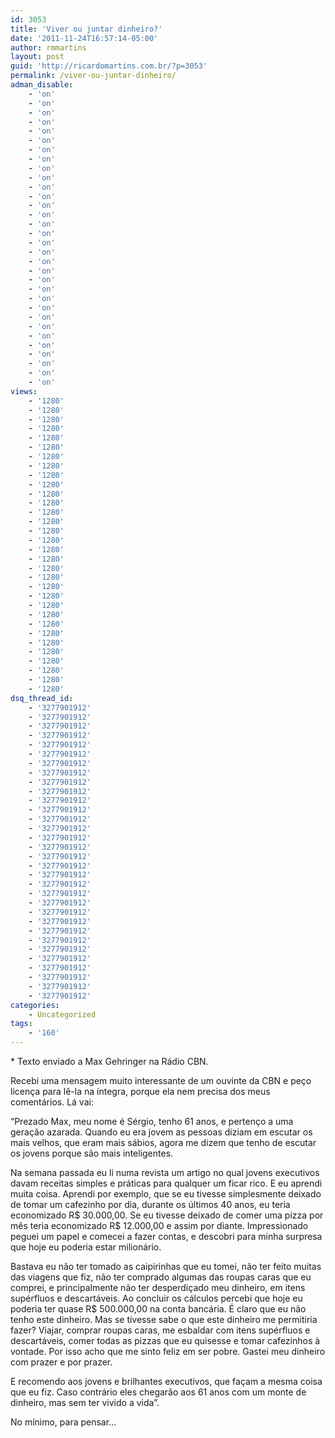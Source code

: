 ```yaml
---
id: 3053
title: 'Viver ou juntar dinheiro?'
date: '2011-11-24T16:57:14-05:00'
author: rmmartins
layout: post
guid: 'http://ricardomartins.com.br/?p=3053'
permalink: /viver-ou-juntar-dinheiro/
adman_disable:
    - 'on'
    - 'on'
    - 'on'
    - 'on'
    - 'on'
    - 'on'
    - 'on'
    - 'on'
    - 'on'
    - 'on'
    - 'on'
    - 'on'
    - 'on'
    - 'on'
    - 'on'
    - 'on'
    - 'on'
    - 'on'
    - 'on'
    - 'on'
    - 'on'
    - 'on'
    - 'on'
    - 'on'
    - 'on'
    - 'on'
    - 'on'
    - 'on'
    - 'on'
    - 'on'
    - 'on'
    - 'on'
views:
    - '1280'
    - '1280'
    - '1280'
    - '1280'
    - '1280'
    - '1280'
    - '1280'
    - '1280'
    - '1280'
    - '1280'
    - '1280'
    - '1280'
    - '1280'
    - '1280'
    - '1280'
    - '1280'
    - '1280'
    - '1280'
    - '1280'
    - '1280'
    - '1280'
    - '1280'
    - '1280'
    - '1280'
    - '1280'
    - '1280'
    - '1280'
    - '1280'
    - '1280'
    - '1280'
    - '1280'
    - '1280'
dsq_thread_id:
    - '3277901912'
    - '3277901912'
    - '3277901912'
    - '3277901912'
    - '3277901912'
    - '3277901912'
    - '3277901912'
    - '3277901912'
    - '3277901912'
    - '3277901912'
    - '3277901912'
    - '3277901912'
    - '3277901912'
    - '3277901912'
    - '3277901912'
    - '3277901912'
    - '3277901912'
    - '3277901912'
    - '3277901912'
    - '3277901912'
    - '3277901912'
    - '3277901912'
    - '3277901912'
    - '3277901912'
    - '3277901912'
    - '3277901912'
    - '3277901912'
    - '3277901912'
    - '3277901912'
    - '3277901912'
    - '3277901912'
    - '3277901912'
categories:
    - Uncategorized
tags:
    - '160'
---
```


\* Texto enviado a Max Gehringer na Rádio CBN.

Recebi uma mensagem muito interessante de um ouvinte da CBN e peço licença para lê-la na íntegra, porque ela nem precisa dos meus comentários. Lá vai:

“Prezado Max, meu nome é Sérgio, tenho 61 anos, e pertenço a uma geração azarada. Quando eu era jovem as pessoas diziam em escutar os mais velhos, que eram mais sábios, agora me dizem que tenho de escutar os jovens porque são mais inteligentes.

Na semana passada eu li numa revista um artigo no qual jovens executivos davam receitas simples e práticas para qualquer um ficar rico. E eu aprendi muita coisa. Aprendi por exemplo, que se eu tivesse simplesmente deixado de tomar um cafezinho por dia, durante os últimos 40 anos, eu teria economizado R$ 30.000,00. Se eu tivesse deixado de comer uma pizza por mês teria economizado R$ 12.000,00 e assim por diante. Impressionado peguei um papel e comecei a fazer contas, e descobri para minha surpresa que hoje eu poderia estar milionário.

Bastava eu não ter tomado as caipirinhas que eu tomei, não ter feito muitas das viagens que fiz, não ter comprado algumas das roupas caras que eu comprei, e principalmente não ter desperdiçado meu dinheiro, em itens supérfluos e descartáveis. Ao concluir os cálculos percebi que hoje eu poderia ter quase R$ 500.000,00 na conta bancária. É claro que eu não tenho este dinheiro. Mas se tivesse sabe o que este dinheiro me permitiria fazer? Viajar, comprar roupas caras, me esbaldar com itens supérfluos e descartáveis, comer todas as pizzas que eu quisesse e tomar cafezinhos à vontade. Por isso acho que me sinto feliz em ser pobre. Gastei meu dinheiro com prazer e por prazer.

E recomendo aos jovens e brilhantes executivos, que façam a mesma coisa que eu fiz. Caso contrário eles chegarão aos 61 anos com um monte de dinheiro, mas sem ter vivido a vida”.

No mínimo, para pensar…
